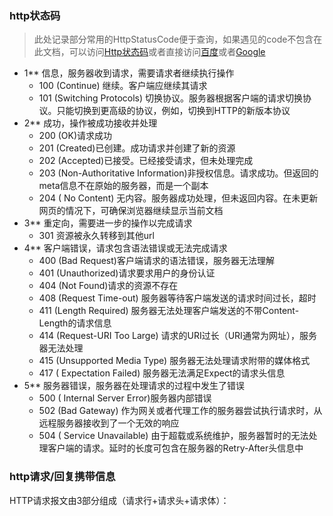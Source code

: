 ### http状态码


> 此处记录部分常用的HttpStatusCode便于查询，如果遇见的code不包含在此文档，可以访问[Http状态码](http://www.runoob.com/http/http-status-codes.html)或者直接访问[百度](http://www.baidu.com)或者[Google](http://www.google.com)
- 1** 
信息，服务器收到请求，需要请求者继续执行操作
    - 100 (Continue) 继续。客户端应继续其请求
    - 101 (Switching Protocols) 切换协议。服务器根据客户端的请求切换协议。只能切换到更高级的协议，例如，切换到HTTP的新版本协议
- 2** 成功，操作被成功接收并处理
    - 200 (OK)请求成功
    - 201 (Created)已创建。成功请求并创建了新的资源
    - 202 (Accepted)已接受。已经接受请求，但未处理完成
    - 203 (Non-Authoritative Information)非授权信息。请求成功。但返回的meta信息不在原始的服务器，而是一个副本
    - 204 (	No Content) 无内容。服务器成功处理，但未返回内容。在未更新网页的情况下，可确保浏览器继续显示当前文档
- 3** 重定向，需要进一步的操作以完成请求
    - 301 资源被永久转移到其他url
- 4** 客户端错误，请求包含语法错误或无法完成请求
    - 400 (Bad Request)客户端请求的语法错误，服务器无法理解
    - 401 (Unauthorized)请求要求用户的身份认证
    - 404 (Not Found)请求的资源不存在
    - 408 (Request Time-out) 服务器等待客户端发送的请求时间过长，超时
    - 411 (Length Required) 服务器无法处理客户端发送的不带Content-Length的请求信息
    - 414 (Request-URI Too Large) 请求的URI过长（URI通常为网址），服务器无法处理
    - 415 (Unsupported Media Type) 服务器无法处理请求附带的媒体格式
    - 417 (	Expectation Failed) 服务器无法满足Expect的请求头信息
- 5** 服务器错误，服务器在处理请求的过程中发生了错误
    - 500 (	Internal Server Error)服务器内部错误
    - 502 (Bad Gateway) 作为网关或者代理工作的服务器尝试执行请求时，从远程服务器接收到了一个无效的响应
    - 504 (	Service Unavailable) 由于超载或系统维护，服务器暂时的无法处理客户端的请求。延时的长度可包含在服务器的Retry-After头信息中


### http请求/回复携带信息

HTTP请求报文由3部分组成（请求行+请求头+请求体）： 